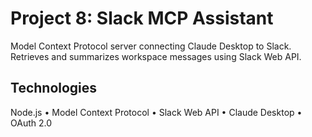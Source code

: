 # Project 8: Slack MCP Assistant

Model Context Protocol server connecting Claude Desktop to Slack. Retrieves and summarizes workspace messages using Slack Web API.

## Technologies

Node.js • Model Context Protocol • Slack Web API • Claude Desktop • OAuth 2.0